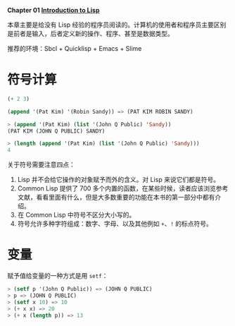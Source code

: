 **Chapter 01 [Introduction to Lisp](https://github.com/norvig/paip-lisp/blob/master/docs/chapter1.md)**

本章主要是给没有 Lisp 经验的程序员阅读的。计算机的使用者和程序员主要区别是前者是输入，后者定义新的操作、程序、甚至是数据类型。

推荐的环境：Sbcl + Quicklisp + Emacs + Slime

# 符号计算
```lisp
(+ 2 3)

(append '(Pat Kim) '(Robin Sandy)) => (PAT KIM ROBIN SANDY)
```
```lisp
> (append '(Pat Kim) (list '(John Q Public) 'Sandy))
(PAT KIM (JOHN Q PUBLIC) SANDY)

> (length (append '(Pat Kim) (list '(John Q Public) 'Sandy)))
4
```

关于符号需要注意四点：

1. Lisp 并不会给它操作的对象赋予而外的含义。对 Lisp 来说它们都是符号。
1. Common Lisp 提供了 700 多个内置的函数，在某些时候，读者应该浏览参考文献，看看里面有什么，但是大多数重要的功能在本书的第一部分中都有介绍。
1. 在 Common Lisp 中符号不区分大小写的。
1. 符号允许多种字符组成：数字、字母、以及其他例如 `+`、`!` 的标点符号。

# 变量

赋予值给变量的一种方式是用 `setf`：
```lisp
> (setf p '(John Q Public)) => (JOHN Q PUBLIC)
> p => (JOHN Q PUBLIC)
> (setf x 10) => 10
> (+ x x) => 20
> (+ x (length p)) => 13
```
